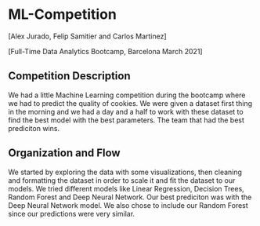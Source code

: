 # ML-Competition

[Alex Jurado, Felip Samitier and Carlos Martinez]

[Full-Time Data Analytics Bootcamp, Barcelona March 2021]


## Competition Description
We had a little Machine Learning competition during the bootcamp where we had to predict the quality of cookies. We were given a dataset first thing in the morning and we had a day and a half to work with these dataset to find the best model with the best parameters. The team that had the best prediciton wins.

## Organization and Flow
We started by exploring the data with some visualizations, then cleaning and formatting the dataset in order to scale it and fit the dataset to our models. We tried different models like Linear Regression, Decision Trees, Random Forest and Deep Neural Network. Our best prediciton was with the Deep Neural Network model. We also chose to include our Random Forest since our predictions were very similar.
